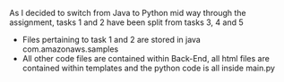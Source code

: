 As I decided to switch from Java to Python mid way through the assignment, tasks 1 and 2 have been split from tasks 3, 4 and 5

- Files pertaining to task 1 and 2 are stored in java com.amazonaws.samples
- All other code files are contained within Back-End, all html files are contained within templates and the python code is all inside main.py